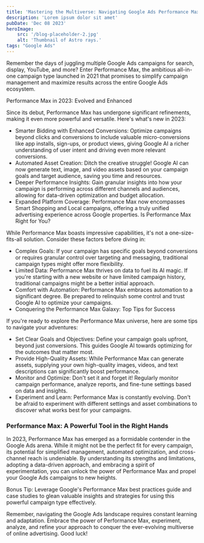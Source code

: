 ```yaml
---
title: 'Mastering the Multiverse: Navigating Google Ads Performance Max in 2023'
description: 'Lorem ipsum dolor sit amet'
pubDate: 'Dec 08 2023'
heroImage: 
    src: '/blog-placeholder-2.jpg'
    alt: 'Thumbnail of Astro rays.'
tags: "Google Ads"
---
```


Remember the days of juggling multiple Google Ads campaigns for search, display, YouTube, and more? Enter Performance Max, the ambitious all-in-one campaign type launched in 2021 that promises to simplify campaign management and maximize results across the entire Google Ads ecosystem.

Performance Max in 2023: Evolved and Enhanced

Since its debut, Performance Max has undergone significant refinements, making it even more powerful and versatile. Here's what's new in 2023:

* Smarter Bidding with Enhanced Conversions: Optimize campaigns beyond clicks and conversions to include valuable micro-conversions like app installs, sign-ups, or product views, giving Google AI a richer understanding of user intent and driving even more relevant conversions.
* Automated Asset Creation: Ditch the creative struggle! Google AI can now generate text, image, and video assets based on your campaign goals and target audience, saving you time and resources.
* Deeper Performance Insights: Gain granular insights into how your campaign is performing across different channels and audiences, allowing for data-driven optimization and budget allocation.
* Expanded Platform Coverage: Performance Max now encompasses Smart Shopping and Local campaigns, offering a truly unified advertising experience across Google properties.
Is Performance Max Right for You?

While Performance Max boasts impressive capabilities, it's not a one-size-fits-all solution. Consider these factors before diving in:

* Complex Goals: If your campaign has specific goals beyond conversions or requires granular control over targeting and messaging, traditional campaign types might offer more flexibility.
* Limited Data: Performance Max thrives on data to fuel its AI magic. If you're starting with a new website or have limited campaign history, traditional campaigns might be a better initial approach.
* Comfort with Automation: Performance Max embraces automation to a significant degree. Be prepared to relinquish some control and trust Google AI to optimize your campaigns.
* Conquering the Performance Max Galaxy: Top Tips for Success

If you're ready to explore the Performance Max universe, here are some tips to navigate your adventures:

* Set Clear Goals and Objectives: Define your campaign goals upfront, beyond just conversions. This guides Google AI towards optimizing for the outcomes that matter most.
* Provide High-Quality Assets: While Performance Max can generate assets, supplying your own high-quality images, videos, and text descriptions can significantly boost performance.
* Monitor and Optimize: Don't set it and forget it! Regularly monitor campaign performance, analyze reports, and fine-tune settings based on data and insights.
* Experiment and Learn: Performance Max is constantly evolving. Don't be afraid to experiment with different settings and asset combinations to discover what works best for your campaigns.

### Performance Max: A Powerful Tool in the Right Hands

In 2023, Performance Max has emerged as a formidable contender in the Google Ads arena. While it might not be the perfect fit for every campaign, its potential for simplified management, automated optimization, and cross-channel reach is undeniable. By understanding its strengths and limitations, adopting a data-driven approach, and embracing a spirit of experimentation, you can unlock the power of Performance Max and propel your Google Ads campaigns to new heights.

Bonus Tip: Leverage Google's Performance Max best practices guide and case studies to glean valuable insights and strategies for using this powerful campaign type effectively.

Remember, navigating the Google Ads landscape requires constant learning and adaptation. Embrace the power of Performance Max, experiment, analyze, and refine your approach to conquer the ever-evolving multiverse of online advertising. Good luck!